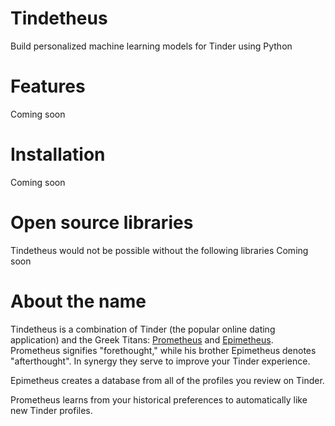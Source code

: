 # Tindetheus
Build personalized machine learning models for Tinder using Python

# Features
Coming soon

# Installation
Coming soon

# Open source libraries
Tindetheus would not be possible without the following libraries
Coming soon

# About the name
Tindetheus is a combination of Tinder (the popular online dating application) and the Greek Titans: [Prometheus](https://en.wikipedia.org/wiki/Prometheus) and [Epimetheus](https://en.wikipedia.org/wiki/Epimetheus_(mythology)). Prometheus signifies "forethought," while  his brother Epimetheus denotes "afterthought". In synergy they serve to improve your Tinder experience.

Epimetheus creates a database from all of the profiles you review on Tinder. 

Prometheus learns from your historical preferences to automatically like new Tinder profiles.
